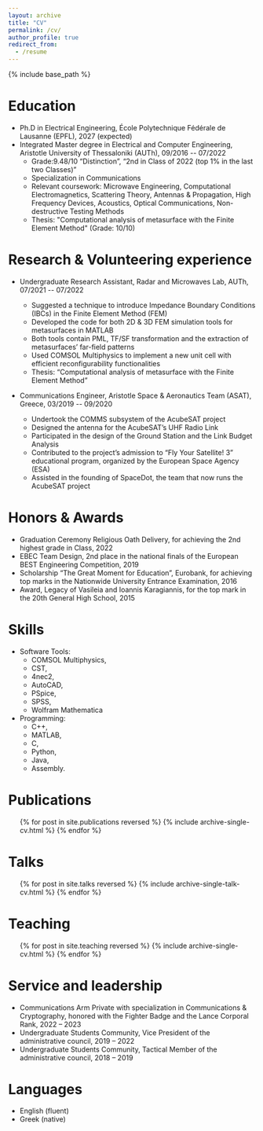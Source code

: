 ```yaml
---
layout: archive
title: "CV"
permalink: /cv/
author_profile: true
redirect_from:
  - /resume
---
```


{% include base_path %}

Education
======
* Ph.D in Electrical Engineering, École Polytechnique Fédérale de Lausanne (EPFL), 2027 (expected)
* Integrated Master degree in Electrical and Computer Engineering, Aristotle University of Thessaloniki (AUTh), 09/2016 -- 07/2022
  * Grade:9.48/10 “Distinction”, “2nd in Class of 2022 (top 1% in the last two Classes)”
  * Specialization in Communications
  * Relevant coursework: Microwave Engineering, Computational Electromagnetics, Scattering Theory, Antennas & Propagation, High Frequency Devices, Acoustics, Optical Communications, Non-destructive Testing Methods
  * Thesis: "Computational analysis of metasurface with the Finite Element Method" (Grade: 10/10)

Research & Volunteering experience
======
* Undergraduate Research Assistant, Radar and Microwaves Lab, AUTh, 07/2021 -- 07/2022
  * Suggested a technique to introduce Impedance Boundary Conditions (IBCs) in the Finite Element Method (FEM)
  * Developed the code for both 2D & 3D FEM simulation tools for metasurfaces in MATLAB
  * Both tools contain PML, TF/SF transformation and the extraction of metasurfaces’ far-field patterns
  * Used COMSOL Multiphysics to implement a new unit cell with efficient reconfigurability functionalities
  * Thesis: “Computational analysis of metasurface with the Finite Element Method”

* Communications Engineer, Aristotle Space & Aeronautics Team (ASAT), Greece, 03/2019 -- 09/2020
  * Undertook the COMMS subsystem of the AcubeSAT project
  * Designed the antenna for the AcubeSAT’s UHF Radio Link
  * Participated in the design of the Ground Station and the Link Budget Analysis
  * Contributed to the project’s admission to “Fly Your Satellite! 3” educational program, organized by the European Space Agency (ESA)
  * Assisted in the founding of SpaceDot, the team that now runs the AcubeSAT project

Honors & Awards
======
* Graduation Ceremony Religious Oath Delivery, for achieving the 2nd highest grade in Class, 2022
* EBEC Team Design, 2nd place in the national finals of the European BEST Engineering Competition, 2019
* Scholarship “The Great Moment for Education”, Eurobank, for achieving top marks in the Nationwide University Entrance Examination, 2016
* Award, Legacy of Vasileia and Ioannis Karagiannis, for the top mark in the 20th General High School, 2015

Skills
======
* Software Tools: 
  * COMSOL Multiphysics,
  * CST,
  * 4nec2,
  * AutoCAD,
  * PSpice,
  * SPSS,
  * Wolfram Mathematica
* Programming:
  * C++,
  * MATLAB,
  * C,
  * Python,
  * Java,
  * Assembly.

Publications
======
  <ul>{% for post in site.publications reversed %}
    {% include archive-single-cv.html %}
  {% endfor %}</ul>
  
Talks
======
  <ul>{% for post in site.talks reversed %}
    {% include archive-single-talk-cv.html  %}
  {% endfor %}</ul>
  
Teaching
======
  <ul>{% for post in site.teaching reversed %}
    {% include archive-single-cv.html %}
  {% endfor %}</ul>
  
Service and leadership
======
* Communications Arm Private with specialization in Communications & Cryptography, honored with the Fighter Badge and the Lance Corporal Rank, 2022 – 2023
* Undergraduate Students Community, Vice President of the administrative council, 2019 – 2022
* Undergraduate Students Community, Tactical Member of the administrative council, 2018 – 2019

Languages
======
* English (fluent)
* Greek (native)